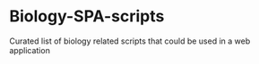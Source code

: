 # Biology-SPA-scripts
Curated list of biology related scripts that could be used in a web application
